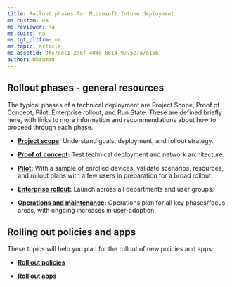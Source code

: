 ```yaml
---
title: Rollout phases for Microsoft Intune deployment
ms.custom: na
ms.reviewer: na
ms.suite: na
ms.tgt_pltfrm: na
ms.topic: article
ms.assetid: 9fe7eec1-2a6f-404e-8614-977527a7a15b
author: Nbigman
---
```


## Rollout phases - general resources
The typical phases of a technical deployment are Project Scope, Proof of Concept, Pilot, Enterprise rollout, and Run State. These are defined briefly here, with links to more information and recommendations about how to proceed through each phase.

-   **[Project scope](project-scope.md):** Understand goals, deployment, and rollout strategy.

-   **[Proof of concept](proof-of-concept.md):** Test technical deployment and network architecture.

-   **[Pilot](pilot.md):** With a sample of enrolled devices, validate scenarios, resources, and rollout plans with a few users in preparation for a broad rollout.

-   **[Enterprise rollout](enterprise-rollout.md):** Launch across all departments and user groups.

-   **[Operations and maintenance](operations-and-maintenance.md):** Operations plan for all key phases/focus areas, with ongoing increases in user-adoption.

## Rolling out policies and apps
These topics will help you plan for the rollout of new policies and apps:
-   **[Roll out policies](policy-rollout.md)**

-   **[Roll out apps](application-rollout.md)**
